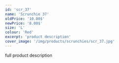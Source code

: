 ```yaml
---
id: 'scr_37'
name: 'Scrunchie 37'
oldPrice: '10.00$'
newPrice: '8.00$'
size: 'L'
colour: 'Red'
excerpt: 'product description'
cover_image: '/img/products/scrunchies/scr_37.jpg'
---
```

full product description
